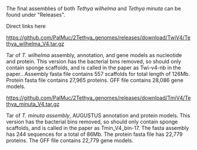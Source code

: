 The final assemblies of both _Tethya wilhelma_ and _Tethya minuta_ can be found under "Releases".

Direct links here

https://github.com/PalMuc/2Tethya_genomes/releases/download/TwiV4/Tethya_wilhelma_V4.tar.gz

Tar of _T. wilhelma_ assembly, annotation, and gene models as nucleotide and protein.
This version has the bacterial bins removed, so should only contain sponge scaffolds, and is called in the paper as Twi-v4-nb in the paper..
Assembly fasta file contains 557 scaffolds for total length of 126Mb.
Protein fasta file contains 27,965 proteins.
GFF file contains 28,086 gene models.


https://github.com/PalMuc/2Tethya_genomes/releases/download/TmiV4/Tethya_minuta_V4.tar.gz

Tar of _T. minuta assembly_, AUGUSTUS annotation and protein models.
This version has the bacterial bins removed, so should only contain sponge scaffolds, and is called in the paper as Tmin_V4_bin-17.
The fasta assembly has 244 sequences for a total of 86Mb.
The protein fasta file has 22,779 proteins.
The GFF file contains 22,779 gene models.
